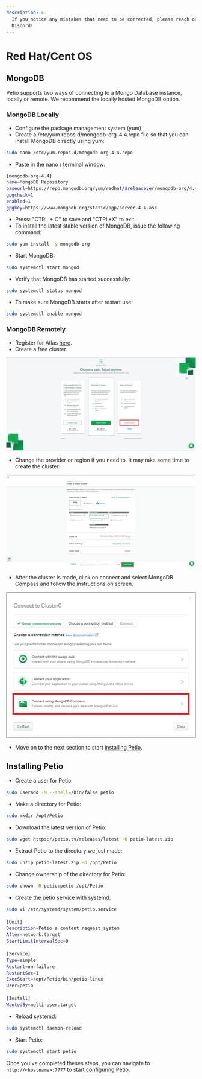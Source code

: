 ```yaml
---
description: >-
  If you notice any mistakes that need to be corrected, please reach out on
  Discord!
---
```


# Red Hat/Cent OS

## MongoDB

Petio supports two ways of connecting to a Mongo Database instance, locally or remote. We recommend the locally hosted MongoDB option.

### **MongoDB Locally**

* Configure the package management system \(yum\)
* Create a /etc/yum.repos.d/mongodb-org-4.4.repo file so that you can install MongoDB directly using yum:

```bash
sudo nano /etc/yum.repos.d/mongodb-org-4.4.repo
```

* Paste in the nano / terminal window:

```bash
[mongodb-org-4.4]
name=MongoDB Repository
baseurl=https://repo.mongodb.org/yum/redhat/$releasever/mongodb-org/4.4/x86_64/
gpgcheck=1
enabled=1
gpgkey=https://www.mongodb.org/static/pgp/server-4.4.asc
```

* Press: "CTRL + O" to save and "CTRL+X" to exit.
* To install the latest stable version of MongoDB, issue the following command:

```bash
sudo yum install -y mongodb-org
```

* Start MongoDB:

```bash
sudo systemctl start mongod
```

* Verify that MongoDB has started successfully:

```bash
sudo systemctl status mongod
```

* To make sure MongoDB starts after restart use:

```bash
sudo systemctl enable mongod
```

### MongoDB Remotely

* Register for Atlas [here](https://www.mongodb.com/cloud/atlas/register).
* Create a free cluster.

![](../../.gitbook/assets/remote_mongodb_cluster.jpg)

* Change the provider or region if you need to. It may take some time to create the cluster.

![](../../.gitbook/assets/remote_mongodb_server_region.jpg)

* After the cluster is made, click on connect and select MongoDB Compass and follow the instructions on screen.

![](../../.gitbook/assets/remote_mongodb_compass.jpg)

* Move on to the next section to start [installing Petio](red-hat-cent-os.md#installing-petio).

## Installing Petio

* Create a user for Petio:

```bash
sudo useradd -M --shell=/bin/false petio
```

* Make a directory for Petio:

```bash
sudo mkdir /opt/Petio
```

* Download the latest version of Petio:

```bash
sudo wget https://petio.tv/releases/latest -O petio-latest.zip
```

* Extract Petio to the directory we just made:

```bash
sudo unzip petio-latest.zip -d /opt/Petio
```

* Change ownership of the directory for Petio:

```bash
sudo chown -R petio:petio /opt/Petio
```

* Create the petio service with systemd:

```bash
sudo vi /etc/systemd/system/petio.service

[Unit]
Description=Petio a content request system
After=network.target
StartLimitIntervalSec=0

[Service]
Type=simple
Restart=on-failure
RestartSec=1
ExecStart=/opt/Petio/bin/petio-linux
User=petio

[Install]
WantedBy=multi-user.target
```

* Reload systemd:

```bash
sudo systemctl daemon-reload
```

* Start Petio:

```bash
sudo systemctl start petio
```

Once you've completed theses steps, you can navigate to `http://<hostname>:7777` to start [configuring Petio](../../configuration/first-time-setup.md).

